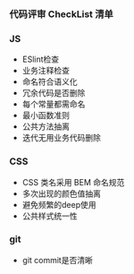 ### 代码评审 CheckList 清单

### JS
- ESlint检查
- 业务注释检查
- 命名符合语义化
- 冗余代码是否删除
- 每个常量都需命名
- 最小函数准则
- 公共方法抽离
- 迭代无用业务代码删除

### CSS
- CSS 类名采用 BEM 命名规范
- 多次出现的颜色值抽离
- 避免频繁的deep使用
- 公共样式统一性

### git
- git commit是否清晰
